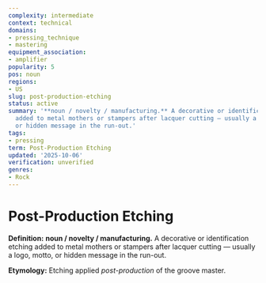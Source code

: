 ```yaml
---
complexity: intermediate
context: technical
domains:
- pressing_technique
- mastering
equipment_association:
- amplifier
popularity: 5
pos: noun
regions:
- US
slug: post-production-etching
status: active
summary: '**noun / novelty / manufacturing.** A decorative or identification etching
  added to metal mothers or stampers after lacquer cutting — usually a logo, motto,
  or hidden message in the run-out.'
tags:
- pressing
term: Post-Production Etching
updated: '2025-10-06'
verification: unverified
genres:
- Rock
---
```


# Post-Production Etching

**Definition:** **noun / novelty / manufacturing.** A decorative or identification etching added to metal mothers or stampers after lacquer cutting — usually a logo, motto, or hidden message in the run-out.

**Etymology:** Etching applied *post-production* of the groove master.

